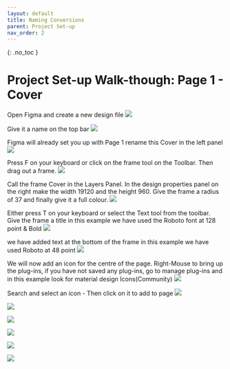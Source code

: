 ```yaml
---
layout: default
title: Naming Conversions
parent: Project Set-up
nav_order: 2
---
```


{: .no_toc }

#  Project Set-up Walk-though: Page 1 - Cover

 Open Figma and create a new design file
![](../image/../images/doc_set_up_2023/cover_1/Cover_7.png)

 Give it a name on the top bar
![](../image/../images/doc_set_up_2023/cover_1/Cover_9.png)

 Figma will already set you up with Page 1 rename this Cover in the left panel
![](../image/../images/doc_set_up_2023/cover_1/Cover_10.png)


 Press F on your keyboard or click on the frame tool on the Toolbar. Then drag out a frame.
![](../image/../images/doc_set_up_2023/cover_1/Cover_11.png)

 Call the frame Cover in the Layers Panel. In the design properties panel on the right make the width 19120 and the height 960. Give the frame a radius of 37 and finally give it a full colour.
![](../image/../images/doc_set_up_2023/cover_1/Cover_12.png)

 Either press T on your keyboard or select the Text tool from the toolbar. Give the frame a title in this example we have used the Roboto font at 128 point & Bold
![](../image/../images/doc_set_up_2023/cover_1/Cover_13.png)


 we have added text at the bottom of the frame in this example we have used Roboto at 48 point
![](../image/../images/doc_set_up_2023/cover_1/Cover_14.png)

 We will now add an icon for the centre of the page. Right-Mouse to bring up the plug-ins, if you have not saved any plug-ins, go to manage plug-ins and in this example look for material design Icons(Community)
![](../image/../images/doc_set_up_2023/cover_1/Cover_15.png)


 Search and select an icon - Then click on it to add to page
![](../image/../images/doc_set_up_2023/cover_1/Cover_16.png)

![](../image/../images/doc_set_up_2023/cover_1/Cover_17.png)

![](../image/../images/doc_set_up_2023/cover_1/Cover_18.png)

![](../image/../images/doc_set_up_2023/cover_1/Cover_19.png)

![](../image/../images/doc_set_up_2023/cover_1/Cover_2.png)

![](../image/../images/doc_set_up_2023/cover_1/Cover_21.png)